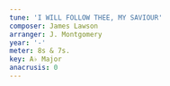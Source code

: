 ```yaml
---
tune: 'I WILL FOLLOW THEE, MY SAVIOUR'
composer: James Lawson
arranger: J. Montgomery
year: '-'
meter: 8s & 7s.
key: A♭ Major
anacrusis: 0
---
```

